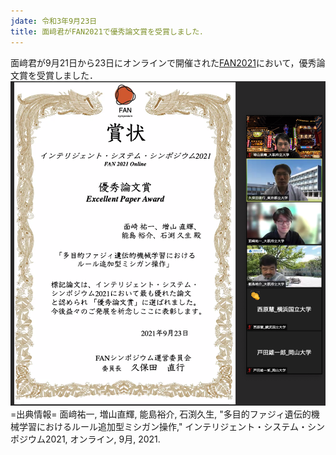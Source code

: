 ```yaml
---
jdate: 令和3年9月23日
title: 面﨑君がFAN2021で優秀論文賞を受賞しました．
---
```


面﨑君が9月21日から23日にオンラインで開催された[FAN2021](https://sites.google.com/view/fan2021online/)において，優秀論文賞を受賞しました．
<br>
![FAN2021賞状](/assets/images/news/202109/20210923.png)
<br>
=出典情報=
面﨑祐一, 増山直輝, 能島裕介, 石渕久生, "多目的ファジィ遺伝的機械学習におけるルール追加型ミシガン操作," インテリジェント・システム・シンポジウム2021, オンライン, 9月, 2021.

